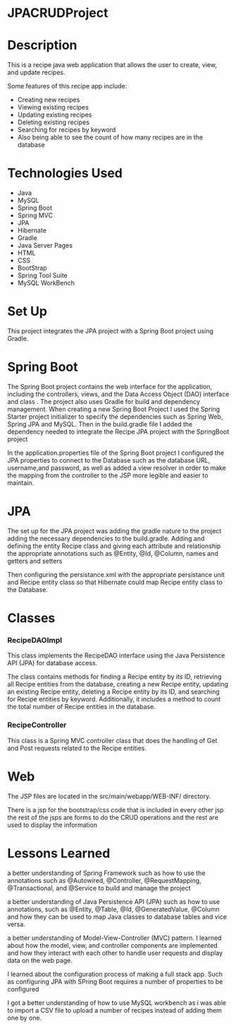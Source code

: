 # JPACRUDProject

# Description 

This is a recipe java web application that allows the user to create, view, and update recipes. 

Some features of this recipe app include:
<ul>
<li>Creating new recipes</li>
<li>Viewing existing recipes</li>
<li>Updating existing recipes</li>
<li>Deleting existing recipes</li>
<li>Searching for recipes by keyword</li>
<li>Also being able to see the count of how many recipes are in the database</li>
</ul>

# Technologies Used
<ul>
<li>Java</li>
<li>MySQL</li>
<li>Spring Boot</li>
<li>Spring MVC</li>
<li>JPA</li>
<li>Hibernate</li>
<li>Gradle</li>
<li>Java Server Pages</li>
<li>HTML</li>
<li>CSS</li>
<li>BootStrap</li>
<li>Spring Tool Suite</li>
<li>MySQL WorkBench</li>




</ul>

# Set Up

This project integrates the JPA project with a Spring Boot project using Gradle. 


# Spring Boot
The Spring Boot project contains the web interface for the application, including the controllers, views, and the Data Access Object (DAO) interface and class . The project also uses Gradle for build and dependency management.
When creating a new Spring Boot Project I used the Spring Starter project initializer to specify the dependencies such as Spring Web, Spring JPA and MySQL. Then in the build.gradle file I added the dependency needed to integrate the Recipe JPA project with the SpringBoot project

In the application.properties file of the Spring Boot project I configured the JPA properties to connect to the Database such as the database URL, username,and password, as well as added a view resolver in order to make the mapping from the controller to the JSP more legible and easier to maintain.

# JPA
The set up for the JPA project was adding the gradle nature to the project adding the necessary dependencies to the build.gradle. Adding and defining  the entity Recipe class and giving each attribute and relationship the appropriate annotations such as  @Entity, @Id, @Column, names and getters and setters 

Then configuring the persistance.xml with the appropriate persistance unit and Recipe entity class so that Hibernate could map Recipe entity class to the Database.


# Classes 

<h3> RecipeDAOImpl </h3>

This class implements the RecipeDAO interface using the Java Persistence API (JPA) for database access.

The class contains methods for finding a Recipe entity by its ID, retrieving all Recipe entities from the database, creating a new Recipe entity, updating an existing Recipe entity, deleting a Recipe entity by its ID, and searching for Recipe entities by keyword. Additionally, it includes a method to count the total number of Recipe entities in the database.

<h3> RecipeController </h3>

This class is a Spring MVC controller class that does the handling of Get and Post requests related to the Recipe entities.


# Web

The JSP files are located in the src/main/webapp/WEB-INF/ directory.

There is a jsp for the bootstrap/css code that is included in every other jsp the rest of the jsps are forms to do the CRUD operations and the rest are used to display the information


# Lessons Learned


a better understanding of Spring Framework such as how to use the annotations such as @Autowired, @Controller, @RequestMapping, @Transactional, and @Service to build and manage the project

a better understanding of Java Persistence API (JPA) such as how to use annotations, such as @Entity, @Table, @Id, @GeneratedValue, @Column and how they can be used to map Java classes to database tables and vice versa.

a better understanding of Model-View-Controller (MVC) pattern. I learned about how the model, view, and controller components are implemented and how they interact with each other to handle user requests and display data on the web page.

I learned about the configuration process of making a full stack app. Such as configuring JPA with SPring Boot requires a number of properties to be configured

I got a better understanding of how to use MySQL workbench as i was able to import a CSV file to upload a number of recipes instead of adding them one by one.




